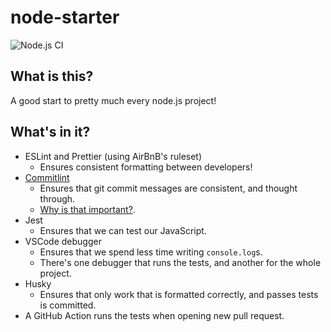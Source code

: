 # node-starter

![Node.js CI](https://github.com/pxlprfct/node-starter/workflows/Node.js%20CI/badge.svg)

## What is this? 
A good start to pretty much every node.js project!

## What's in it?
- ESLint and Prettier (using AirBnB's ruleset)
    - Ensures consistent formatting between developers!
- [Commitlint](https://github.com/conventional-changelog/commitlint/tree/master/@commitlint/config-conventional)
    - Ensures that git commit messages are consistent, and thought through.
    - [Why is that important?](https://www.conventionalcommits.org/en/v1.0.0-beta.2/#why-use-conventional-commits).
- Jest
    - Ensures that we can test our JavaScript.
- VSCode debugger
    - Ensures that we spend less time writing `console.log`s.
    - There's one debugger that runs the tests, and another for the whole project.
- Husky
    - Ensures that only work that is formatted correctly, and passes tests is committed.  
- A GitHub Action runs the tests when opening new pull request.

